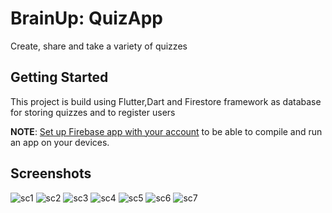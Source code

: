 # BrainUp: QuizApp

Create, share and take a variety of quizzes

## Getting Started

This project is build using Flutter,Dart and Firestore framework as database for storing quizzes and to register users

**NOTE**: [Set up Firebase app with your account](https://console.firebase.google.com/) to be able to compile and run an app on your devices.

## Screenshots
![sc1](https://i2.paste.pics/e8a42c36a0a9e4973c4def23a9245ef8.png)
![sc2](https://i2.paste.pics/ad5c28b33b445239ac641cf9538d4ebb.png)
![sc3](https://i2.paste.pics/86aedd5ce973833fd0b6b47b0d78662c.png)
![sc4](https://i2.paste.pics/c0f82af429b37af5ebd0d6feda6d30a2.png)
![sc5](https://i2.paste.pics/ec4629d51b01bf2756076006963dc170.png)
![sc6](https://i2.paste.pics/75f12e5211a735bdf682f7a2bcaf6d29.png)
![sc7](https://i2.paste.pics/8b3581446e1c6db967b941df57dad610.png)

